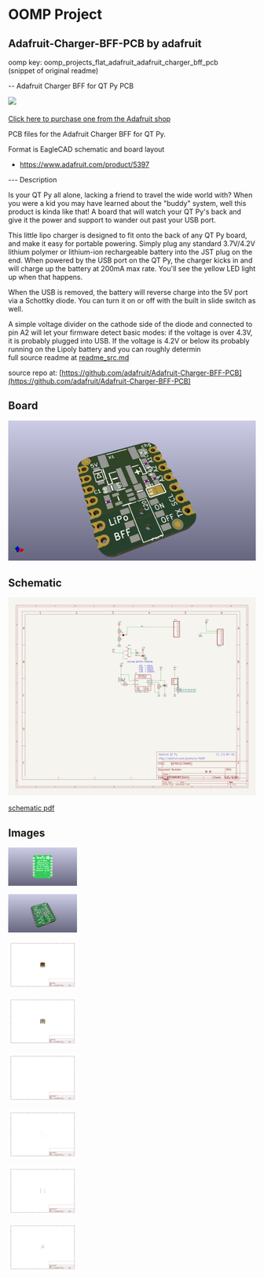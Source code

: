 # OOMP Project  
## Adafruit-Charger-BFF-PCB  by adafruit  
  
oomp key: oomp_projects_flat_adafruit_adafruit_charger_bff_pcb  
(snippet of original readme)  
  
-- Adafruit Charger BFF for QT Py PCB  
  
<a href="http://www.adafruit.com/products/5397"><img src="assets/5397.jpg?raw=true" width="500px"><br/>  
Click here to purchase one from the Adafruit shop</a>  
  
PCB files for the Adafruit Charger BFF for QT Py.   
  
Format is EagleCAD schematic and board layout  
* https://www.adafruit.com/product/5397  
  
--- Description  
  
Is your QT Py all alone, lacking a friend to travel the wide world with? When you were a kid you may have learned about the "buddy" system, well this product is kinda like that! A board that will watch your QT Py's back and give it the power and support to wander out past your USB port.  
  
This little lipo charger is designed to fit onto the back of any QT Py board, and make it easy for portable powering. Simply plug any standard 3.7V/4.2V lithium polymer or lithium-ion rechargeable battery into the JST plug on the end. When powered by the USB port on the QT Py, the charger kicks in and will charge up the battery at 200mA max rate. You'll see the yellow LED light up when that happens.  
  
When the USB is removed, the battery will reverse charge into the 5V port via a Schottky diode. You can turn it on or off with the built in slide switch as well.  
  
A simple voltage divider on the cathode side of the diode and connected to pin A2 will let your firmware detect basic modes: if the voltage is over 4.3V, it is probably plugged into USB. If the voltage is 4.2V or below its probably running on the Lipoly battery and you can roughly determin  
  full source readme at [readme_src.md](readme_src.md)  
  
source repo at: [https://github.com/adafruit/Adafruit-Charger-BFF-PCB](https://github.com/adafruit/Adafruit-Charger-BFF-PCB)  
## Board  
  
[![working_3d.png](working_3d_600.png)](working_3d.png)  
## Schematic  
  
[![working_schematic.png](working_schematic_600.png)](working_schematic.png)  
  
[schematic pdf](working_schematic.pdf)  
## Images  
  
[![working_3D_bottom.png](working_3D_bottom_140.png)](working_3D_bottom.png)  
  
[![working_3D_top.png](working_3D_top_140.png)](working_3D_top.png)  
  
[![working_assembly_page_01.png](working_assembly_page_01_140.png)](working_assembly_page_01.png)  
  
[![working_assembly_page_02.png](working_assembly_page_02_140.png)](working_assembly_page_02.png)  
  
[![working_assembly_page_03.png](working_assembly_page_03_140.png)](working_assembly_page_03.png)  
  
[![working_assembly_page_04.png](working_assembly_page_04_140.png)](working_assembly_page_04.png)  
  
[![working_assembly_page_05.png](working_assembly_page_05_140.png)](working_assembly_page_05.png)  
  
[![working_assembly_page_06.png](working_assembly_page_06_140.png)](working_assembly_page_06.png)  
